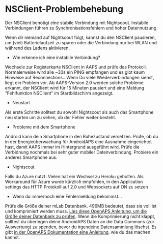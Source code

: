 # NSClient-Problembehebung

Der NSClient benötigt eine stabile Verbindung mit Nightscout. Instabile Verbindungen führen zu Synchronisationsfehlern und hoher Datennutzung.

Wenn dir niemand auf Nightscout folgt, kannst du den NSClient pausieren, um (viel) Batterielaufzeit zu sparen oder die Verbindung nur bei WLAN und während des Ladens aktivieren.

* Wie erkenne ich eine instabile Verbindung?

Wechsele zur Registerkarte NSClient in AAPS und prüfe das Protokoll. Normalerweise wird alle ~30s ein PING empfangen und es gibt kaum Hinweise auf Reconnections.. Wenn Du viele Wiederverbindungen siehst, liegt ein Problem vor. Ab AAPS-Version 2.0 werden solche Probleme erkannt, der NSClient wird für 15 Minuten pausiert und eine Meldung "Fehlfunktion NSClient" im Startbildschirm angezeigt.

* Neustart

Als erste Schritte solltest du sowohl Nightscout als auch das Smartphone neu starten um zu sehen, ob der Fehler weiter besteht.

* Probleme mit dem Smartphone

Android kann dein Smartphone in den Ruhezustand versetzen. Prüfe, ob du in der Energieüberwachung für AndroidAPS eine Ausnahme eingerichtet hast, damit AAPS immer im Hintergrund ausgeführt wird. Prüfe die Verbidnung nochmals bei sehr guter mobiler Datenverbindung. Probiere ein anderes Smartphone aus.

* Nightscout

Falls du Azure nutzt: Vielen hat ein Wechsel zu Heroku geholfen. Als Workaround für Azure wurde kürzlich empfohlen, in den Application settings das HTTP Protokoll auf 2.0 und Websockets auf ON zu setzen

* Wenn du immernoch eine Fehlermeldung bekommst...

Prüfe die Größe deiner mLab Datenbank. 496MB bedeutet, dass sie voll ist und komprimiert werden muss. [Lies diese OpenAPS Anleitung, um die Größe deiner Datenbank zu prüfen](https://openaps.readthedocs.io/en/latest/docs/Troubleshooting/Rig-NS-communications-troubleshooting.html#mlab-maintenance). Wenn die Komprimierung nicht klappt, solltest du überlegen deine AndroidAPS Daten an die Data Commons (zur Auswertung) zu spenden, bevor du irgendeine Datensammlung löschst. Es gibt [in der OpenAPS Dokumentation eine Anleitung](https://openaps.readthedocs.io/en/latest/docs/Give%20Back-Pay%20It%20Forward/data-commons-data-donation.html), wie du das machen kannst.